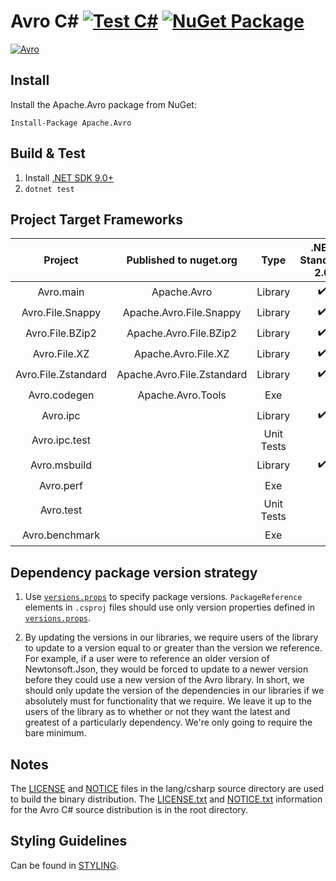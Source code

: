 # Avro C# [![Test C#](https://github.com/apache/avro/actions/workflows/test-lang-csharp.yml/badge.svg)](https://github.com/apache/avro/actions/workflows/test-lang-csharp.yml) [![NuGet Package](https://img.shields.io/nuget/v/Apache.Avro.svg)](https://www.nuget.org/packages/Apache.Avro)

 [![Avro](https://avro.apache.org/images/avro-logo.png)](http://avro.apache.org/)

 ## Install

 Install the Apache.Avro package from NuGet:

 ```
Install-Package Apache.Avro
```

## Build & Test

1. Install [.NET SDK 9.0+](https://dotnet.microsoft.com/download/dotnet-core)
2. `dotnet test`

## Project Target Frameworks

| Project             | Published to nuget.org     | Type       | .NET Standard 2.0  | .NET Standard 2.1 | .NET 6.0  | .NET 7.0  | .NET 8.0  | NET 9.0  |
|:-------------------:|:--------------------------:|:----------:|:------------------:|:-----------------:|:---------:|:---------:|:---------:|:---------:|
| Avro.main           | Apache.Avro                | Library    | ✔️                 | ✔️               |           |           |           |           |
| Avro.File.Snappy    | Apache.Avro.File.Snappy    | Library    | ✔️                 | ✔️               |           |           |           |           |
| Avro.File.BZip2     | Apache.Avro.File.BZip2     | Library    | ✔️                 | ✔️               |           |           |           |           |
| Avro.File.XZ        | Apache.Avro.File.XZ        | Library    | ✔️                 | ✔️               |           |           |           |           |
| Avro.File.Zstandard | Apache.Avro.File.Zstandard | Library    | ✔️                 | ✔️               |           |           |           |           |
| Avro.codegen        | Apache.Avro.Tools          |  Exe        |                    |                   |✔️        |✔️        |✔️        |✔️        |
| Avro.ipc            |                            | Library    | ✔️                 | ✔️               |           |           |           |           |
| Avro.ipc.test       |                            | Unit Tests |                    |                   |✔️        |✔️        |✔️        |✔️        |
| Avro.msbuild        |                            | Library    | ✔️                 | ✔️               |           |           |           |           |
| Avro.perf           |                            | Exe        |                    |                   |✔️        |✔️        |✔️        |✔️        |
| Avro.test           |                            | Unit Tests |                    |                   |✔️        |✔️        |✔️        |✔️        |
| Avro.benchmark      |                            | Exe        |                    |                   |✔️        |✔️        |✔️        |✔️        |

## Dependency package version strategy

1. Use [`versions.props`](./versions.props) to specify package versions. `PackageReference` elements in `.csproj` files should use only version properties defined in [`versions.props`](./versions.props).

2. By updating the versions in our libraries, we require users of the library to update to a version equal to or greater than the version we reference. For example, if a user were to reference an older version of Newtonsoft.Json, they would be forced to update to a newer version before they could use a new version of the Avro library.
In short, we should only update the version of the dependencies in our libraries if we absolutely must for functionality that we require. We leave it up to the users of the library as to whether or not they want the latest and greatest of a particularly dependency. We're only going to require the bare minimum.

## Notes

The [LICENSE](./LICENSE) and [NOTICE](./NOTICE) files in the lang/csharp source directory are used to build the binary distribution. The [LICENSE.txt](../../LICENSE.txt) and [NOTICE.txt](../../NOTICE.txt) information for the Avro C# source distribution is in the root directory.

## Styling Guidelines

Can be found in [STYLING](./STYLING.MD).
